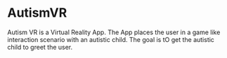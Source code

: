 # AutismVR
Autism VR is a Virtual Reality App. The App places the user in a game like interaction scenario with an autistic child. The goal is tO get the autistic child to greet the user. 
